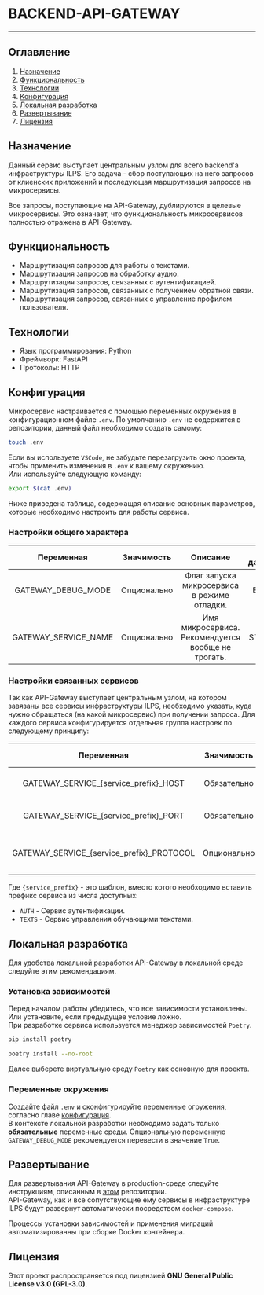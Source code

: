 # BACKEND-API-GATEWAY

---

## Оглавление

1. [Назначение](#назначение)
2. [Функциональность](#функциональность)
3. [Технологии](#технологии)
4. [Конфигурация](#конфигурация)
5. [Локальная разработка](#локальная-разработка)
6. [Развертывание](#развертывание)
7. [Лицензия](#лицензия)

## Назначение

Данный сервис выступает центральным узлом для всего backend'а инфраструктуры ILPS. Его задача - сбор поступающих на него запросов от клиенских приложений и
последующая маршрутизация запросов на микросервисы.

Все запросы, поступающие на API-Gateway, дублируются в целевые микросервисы. Это означает, что функциональность микросервисов полностью отражена в API-Gateway.

## Функциональность

- Маршрутизация запросов для работы с текстами.
- Маршрутизация запросов на обработку аудио.
- Маршрутизация запросов, связанных с аутентификацией.
- Маршрутизация запросов, связанных с получением обратной связи.
- Маршрутизация запросов, связанных с управление профилем пользователя.

## Технологии

- Язык программирования: Python
- Фреймворк: FastAPI
- Протоколы: HTTP

## Конфигурация

Микросервис настраивается с помощью переменных окружения в конфигурационном файле `.env`. По умолчанию `.env` не содержится в репозитории, данный файл необходимо создать самому:

```bash
touch .env
```

Если вы используете `VSCode`, не забудьте перезагрузить окно проекта, чтобы применить изменения в `.env` к вашему окружению.  
Или используйте следующую команду:

```bash
export $(cat .env)

```

Ниже приведена таблица, содержащая описание основных параметров, которые необходимо настроить для работы сервиса.

### Настройки общего характера

| **Переменная**         | **Значимость** | **Описание**                                       | **Тип данных** | **Стандартное значение**  |
|:----------------------:|:--------------:|:--------------------------------------------------:|:--------------:|:-------------------------:|
| GATEWAY_DEBUG_MODE     | Опционально    | Флаг запуска микросервиса в режиме отладки.        | BOOL           | True                      |
| GATEWAY_SERVICE_NAME   | Опционально    | Имя микросервиса. Рекомендуется вообще не трогать. | STRING         | ilps-service-texts        |

### Настройки связанных сервисов

Так как API-Gateway выступает центральным узлом, на котором завязаны все сервисы инфраструктуры ILPS, необходимо указать, куда нужно
обращаться (на какой микросервис) при получении запроса. Для каждого сервиса конфигурируется отдельная группа настроек по следующему принципу:

| **Переменная**                              | **Значимость** | **Описание**                         | **Тип данных** | **Стандартное значение**  |
|:-------------------------------------------:|:--------------:|:------------------------------------:|:--------------:|:-------------------------:|
| GATEWAY_SERVICE_{service_prefix}_HOST       | Обязательно    | Адрес развернутого сервиса.          | STRING         |                           |
| GATEWAY_SERVICE_{service_prefix}_PORT       | Обязательно    | Порт развернутого сервиса.           | INTEGER        |                           |
| GATEWAY_SERVICE_{service_prefix}_PROTOCOL   | Опционально    | Протокол для обращения к сервису.    | STRING         | http                      |

Где `{service_prefix}` - это шаблон, вместо котого необходимо вставить префикс сервиса из числа доступных:

- `AUTH` - Сервис аутентификации.
- `TEXTS` - Сервис управления обучающими текстами.

## Локальная разработка

Для удобства локальной разработки API-Gateway в локальной среде следуйте этим рекомендациям.

### Установка зависимостей

Перед началом работы убедитесь, что все зависимости установлены. Или установите, если предыдущее условие ложно.  
При разработке сервиса используется менеджер зависимостей `Poetry`.

```bash
pip install poetry
```

```bash
poetry install --no-root
```

Далее выберете виртуальную среду `Poetry` как основную для проекта.

### Переменные окружения

Создайте файл `.env` и сконфигурируйте переменные огружения, согласно главе [конфигурация](#конфигурация).  
В контексте локальной разработки необходимо задать только **обязательные** переменные среды. Опциональную переменную `GATEWAY_DEBUG_MODE` рекомендуется перевести в значение `True`.

## Развертывание

Для развертывания API-Gateway в production-среде следуйте инструкциям, описанным в [этом](https://github.com/FEFU-ILPS/ILPS) репозитории.  
API-Gateway, как и все сопутствующие ему сервисы в инфраструктуре ILPS будут развернут автоматически посредством `docker-compose`.

Процессы установки зависимостей и применения миграций автоматизированны при сборке Docker контейнера.

## Лицензия

Этот проект распространяется под лицензией **GNU General Public License v3.0 (GPL-3.0)**.
